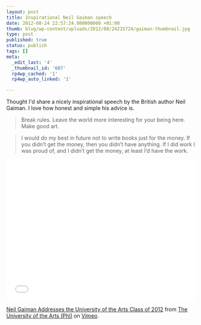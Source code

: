 ```yaml
---
layout: post
title: Inspirational Neil Gaiman speech
date: 2012-08-24 22:57:24.000000000 +01:00
thumb: blog/wp-content/uploads/2012/08/24215724/gaiman-thumbnail.jpg
type: post
published: true
status: publish
tags: []
meta:
  _edit_last: '4'
  _thumbnail_id: '607'
  rp4wp_cached: '1'
  rp4wp_auto_linked: '1'

---
```

<p>Thought I'd share a nicely inspirational speech by the British author Neil Gaiman. I love how honest and simple his advice is. </p>

<blockquote><p>Break rules. Leave the world more interesting for your being here. Make good art.</p></blockquote>
<blockquote><p>I would do my best in future not to write books just for the money. If you didn’t get the money, then you didn’t have anything. If I did work I was proud of, and I didn’t get the money, at least I’d have the work.</p></blockquote>
<div>
<iframe src="//player.vimeo.com/video/42372767?color=ffffff" width="500" height="375" frameborder="0" webkitallowfullscreen mozallowfullscreen allowfullscreen></iframe>
<p><a href="//vimeo.com/42372767">Neil Gaiman Addresses the University of the Arts Class of 2012</a> from <a href="//vimeo.com/uartsphilly">The University of the Arts (Phl)</a> on <a href="//vimeo.com">Vimeo</a>.</p>
</div>
